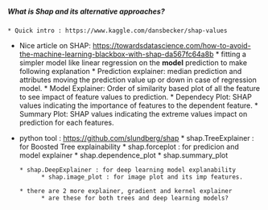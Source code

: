 ##### What is Shap and its alternative approaches?
    * Quick intro : https://www.kaggle.com/dansbecker/shap-values

* Nice article on SHAP: https://towardsdatascience.com/how-to-avoid-the-machine-learning-blackbox-with-shap-da567fc64a8b
      * fitting a simpler model like linear regression on the **model** prediction to make following explanation
            * Prediction explainer: median prediction and attributes moving the prediction value up or down in case of regression model.
            * Model Explainer: Order of similarity based plot of all the feature to see impact of feature values to prediction.
            * Dependecy Plot:  SHAP values indicating the importance of features to the dependent feature.
            * Summary Plot: SHAP values indicating the extreme values impact on prediction for each features.

* python tool : https://github.com/slundberg/shap
      * shap.TreeExplainer :  for Boosted Tree explainability
            * shap.forceplot : for predicion and model explainer
            * shap.dependence_plot 
            * shap.summary_plot
            
      * shap.DeepExplainer : for deep learning model explanability
            * shap.image_plot : for image plot and its imp features.
            
      * there are 2 more explainer, gradient and kernel explainer
            * are these for both trees and deep learning models?
